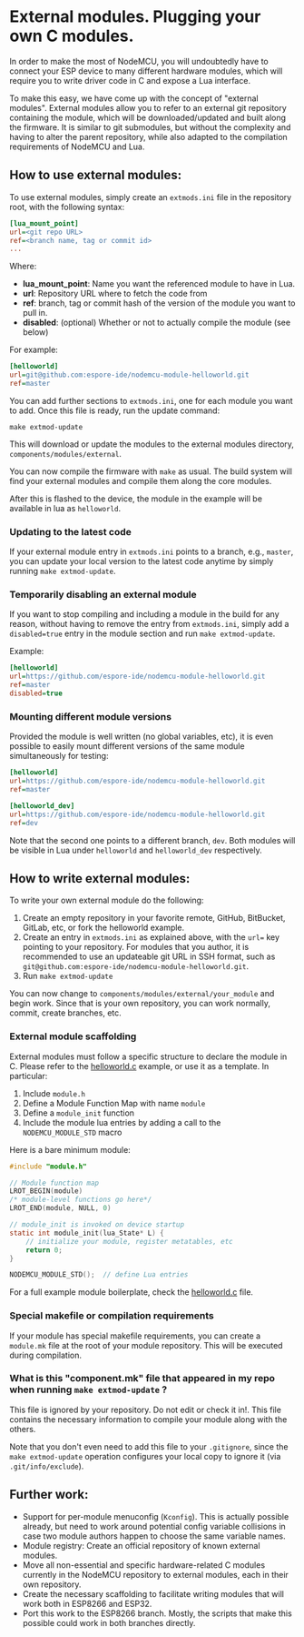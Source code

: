 
# External modules. Plugging your own C modules.

In order to make the most of NodeMCU, you will undoubtedly have to connect your ESP device to many different hardware modules, which will require you to write driver code in C and expose a Lua interface.

To make this easy, we have come up with the concept of "external modules". External modules allow you to refer to an external git repository containing the module, which will be downloaded/updated and built along the firmware. It is similar to git submodules, but without the complexity and having to alter the parent repository, while also adapted to the compilation requirements of NodeMCU and Lua.

## How to use external modules:

To use external modules, simply create an `extmods.ini` file in the repository root, with the following syntax:

```ini
[lua_mount_point]
url=<git repo URL>
ref=<branch name, tag or commit id>
...
```

Where:
* **lua_mount_point**: Name you want the referenced module to have in Lua.
* **url**: Repository URL where to fetch the code from
* **ref**: branch, tag or commit hash of the version of the module you want to pull in.
* **disabled**: (optional) Whether or not to actually compile the module (see below)

For example:

```ini
[helloworld]
url=git@github.com:espore-ide/nodemcu-module-helloworld.git
ref=master
```

You can add further sections to `extmods.ini`, one for each module you want to add. Once this file is ready, run the update command:

```shell
make extmod-update
```

This will download or update the modules to the external modules directory, `components/modules/external`.

You can now compile the firmware with `make` as usual. The build system will find your external modules and compile them along the core modules.

After this is flashed to the device, the module in the example will be available in lua as `helloworld`.

### Updating to the latest code

If your external module entry in `extmods.ini` points to a branch, e.g., `master`, you can update your local version to the latest code anytime by simply running `make extmod-update`.

### Temporarily disabling an external module

If you want to stop compiling and including a module in the build for any reason, without having to remove the entry from `extmods.ini`, simply add a `disabled=true` entry in the module section and run `make extmod-update`.

Example:
```ini
[helloworld]
url=https://github.com/espore-ide/nodemcu-module-helloworld.git
ref=master
disabled=true
```

### Mounting different module versions

Provided the module is well written (no global variables, etc), it is even possible to easily mount different versions of the same module simultaneously for testing:

```ini
[helloworld]
url=https://github.com/espore-ide/nodemcu-module-helloworld.git
ref=master

[helloworld_dev]
url=https://github.com/espore-ide/nodemcu-module-helloworld.git
ref=dev
```

Note that the second one points to a different branch, `dev`. Both modules will be visible in Lua under `helloworld` and `helloworld_dev` respectively.

## How to write external modules:

To write your own external module do the following:

1. Create an empty repository in your favorite remote, GitHub, BitBucket, GitLab, etc, or fork the helloworld example.
2. Create an entry in `extmods.ini` as explained above, with the `url=` key pointing to your repository. For modules that you author, it is recommended to use an updateable git URL in SSH format, such as `git@github.com:espore-ide/nodemcu-module-helloworld.git`.
3. Run `make extmod-update`

You can now change to `components/modules/external/your_module` and begin work. Since that is your own repository, you can work normally, commit, create branches, etc.

### External module scaffolding

External modules must follow a specific structure to declare the module in C. Please refer to the [helloworld.c](https://github.com/nodemcu/nodemcu-firmware/blob/dev-esp32/tools/example/helloworld.c) example, or use it as a template. In particular:

1. Include `module.h` 
2. Define a Module Function Map with name `module`
3. Define a `module_init` function
4. Include the module lua entries by adding a call to the `NODEMCU_MODULE_STD` macro

Here is a bare minimum module:
```c
#include "module.h"

// Module function map
LROT_BEGIN(module)
/* module-level functions go here*/
LROT_END(module, NULL, 0)

// module_init is invoked on device startup
static int module_init(lua_State* L) {
    // initialize your module, register metatables, etc
    return 0;
}

NODEMCU_MODULE_STD();  // define Lua entries
```
For a full example module boilerplate, check the [helloworld.c](https://github.com/nodemcu/nodemcu-firmware/blob/dev-esp32/tools/example/helloworld.c) file.


### Special makefile or compilation requirements

If your module has special makefile requirements, you can create a `module.mk` file at the root of your module repository. This will be executed during compilation.

### What is this "component.mk" file that appeared in my repo when running `make extmod-update` ?

This file is ignored by your repository. Do not edit or check it in!. This file contains the necessary information to compile your module along with the others.

Note that you don't even need to add this file to your `.gitignore`, since the `make extmod-update` operation configures your local copy to ignore it (via `.git/info/exclude`). 

## Further work:

* Support for per-module menuconfig (`Kconfig`). This is actually possible already, but need to work around potential config variable collisions in case two module authors happen to choose the same variable names.
* Module registry: Create an official repository of known external modules.
* Move all non-essential and specific hardware-related C modules currently in the NodeMCU repository to external modules, each in their own repository.
* Create the necessary scaffolding to facilitate writing modules that will work both in ESP8266 and ESP32.
* Port this work to the ESP8266 branch. Mostly, the scripts that make this possible could work in both branches directly.